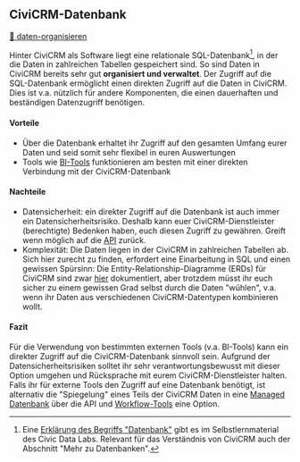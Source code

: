 
## CiviCRM-Datenbank

[💾 daten-organisieren](./../../2-datenlebenszyklus.html#daten-organisieren) <br>


Hinter CiviCRM als Software liegt eine relationale SQL-Datenbank[^note-sql], in der die Daten in zahlreichen Tabellen gespeichert sind. So sind Daten in CiviCRM bereits sehr gut **organisiert und verwaltet**.
Der Zugriff auf die SQL-Datenbank ermöglicht einen direkten Zugriff auf die Daten in CiviCRM. Dies ist v.a. nützlich für andere Komponenten, die einen dauerhaften und beständigen Datenzugriff benötigen.


[^note-sql]: Eine [Erklärung des Begriffs "Datenbank"](https://civic-data.de/selbstlernmaterial/#datenbank) gibt es im Selbstlernmaterial des Civic Data Labs. Relevant für das Verständnis von CiviCRM auch der Abschnitt "Mehr zu Datenbanken".

#### Vorteile
- Über die Datenbank erhaltet ihr Zugriff auf den gesamten Umfang eurer Daten und seid somit sehr flexibel in euren Auswertungen
- Tools wie [BI-Tools](../bi-tools.md) funktionieren am besten mit einer direkten Verbindung mit der CiviCRM-Datenbank

#### Nachteile
- Datensicherheit: ein direkter Zugriff auf die Datenbank ist auch immer ein Datensicherheitsrisiko. Deshalb kann euer CiviCRM-Dienstleister (berechtigte) Bedenken haben, euch diesen Zugriff zu gewähren. Greift wenn möglich auf die [API](./3-civicrm-api.md) zurück.
- Komplexität: Die Daten liegen in der CiviCRM in zahlreichen Tabellen ab. Sich hier zurecht zu finden, erfordert eine Einarbeitung in SQL und einen gewissen Spürsinn: Die Entity-Relationship-Diagramme (ERDs) für CiviCRM sind zwar [hier](https://docs.civicrm.org/dev/en/latest/api/ERDs/#contact-info) dokumentiert, aber trotzdem müsst ihr euch sicher zu einem gewissen Grad selbst durch die Daten "wühlen", v.a. wenn ihr Daten aus verschiedenen CiviCRM-Datentypen kombinieren wollt. 

#### Fazit
Für die Verwendung von bestimmten externen Tools (v.a. BI-Tools) kann ein direkter Zugriff auf die CiviCRM-Datenbank sinnvoll sein. Aufgrund der Datensicherheitsrisiken solltet ihr sehr verantwortungsbewusst mit dieser Option umgehen und Rücksprache mit eurem CiviCRM-Dienstleister halten. Falls ihr für externe Tools den Zugriff auf eine Datenbank benötigt, ist alternativ die "Spiegelung" eines Teils der CiviCRM Daten in eine [Managed Datenbank](../managed-datenbank.md) über die API und [Workflow-Tools](../workflow-tools.md) eine Option.
